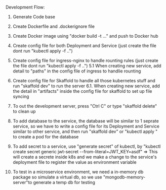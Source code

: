 Development Flow:

1. Generate Code base
2. Create Dockerfile and .dockerignore file
3. Create Docker image using "docker build -t ..." and push to Docker hub
4. Create config file for both Deployment and Service (just create the file dont run "kubectl apply -f ..")
5. Create config file for ingress-nginx to handle rounting rules (just create the file dont run "kubectl apply -f ..")
5.1 When creating new service, add detail to "paths" in the config file of ingress to handlie rounting
6. Create config file for Skaffold to handle all those kubernetes stuff and run "skaffold dev" to run the server
6.1. When creating new service, add the detail in "artifacts" inside the config file for skaffold to set up file syncing
7. To out the development server, press "Ctrl C" or type "skaffold delete" to clean up

8. To add database to the service, the database will be similar to 1 seprate service, so we have to write a config file for its Deployment and Service similar to other service, and then run "skaffold dev" or "kubectl apply " to create a pod for the database
9. To add secret to a service, use "generate secret" of kubectl, by "kubectl create secret generic jwt-secret --from-literal=JWT_KEY=asdf" => This will create a secrete inside k8s and we make a change to the service's deployment file to register the value as environment variable
10. To test in a microservice environment, we need a in-memory db package so simulate a virtual db, so we use "mongodb-memory-server"to generate a temp db for testing
